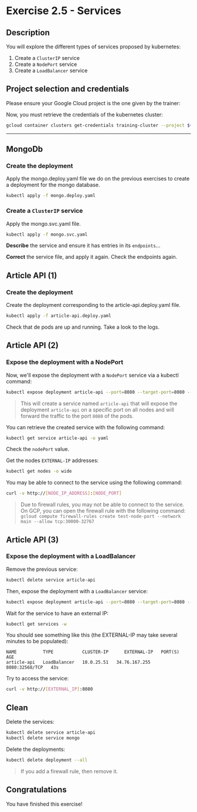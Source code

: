 # Exercise 2.5 - Services

<walkthrough-tutorial-duration duration="25.0"></walkthrough-tutorial-duration>

## Description

You will explore the different types of services proposed by kubernetes:
1. Create a `ClusterIP` service
2. Create a `NodePort` service
3. Create a `LoadBalancer` service

## Project selection and credentials

Please ensure your Google Cloud project is the one given by the trainer: <walkthrough-project-setup></walkthrough-project-setup>


Now, you must retrieve the credentials of the kubernetes cluster:
```sh
gcloud container clusters get-credentials training-cluster --project ${GOOGLE_CLOUD_PROJECT} --zone europe-west1-b
```

---
## MongoDb

### Create the deployment

Apply the <walkthrough-editor-open-file filePath="mongo.deploy.yaml">mongo.deploy.yaml</walkthrough-editor-open-file> file
we do on the previous exercises to create a deployment for the mongo database.

```sh
kubectl apply -f mongo.deploy.yaml
```

### Create a `ClusterIP` service

Apply the <walkthrough-editor-open-file filePath="mongo.svc.yaml">mongo.svc.yaml</walkthrough-editor-open-file> file.

```sh
kubectl apply -f mongo.svc.yaml
```

**Describe** the service and ensure it has entries in its `endpoints`... 

**Correct** the service file, and apply it again. Check the endpoints again.

## Article API (1)

### Create the deployment

Create the deployment corresponding to the <walkthrough-editor-open-file filePath="article-api.deploy.yaml">article-api.deploy.yaml</walkthrough-editor-open-file> file.
```sh
kubectl apply -f article-api.deploy.yaml
```

Check that de pods are up and running. Take a look to the logs.

## Article API (2)

### Expose the deployment with a NodePort

Now, we'll expose the deployment with a `NodePort` service via a kubectl command:

```sh
kubectl expose deployment article-api --port=8080 --target-port=8080 --name=article-api --type=NodePort
```

> This will create a service named `article-api` that will expose the deployment `article-api` on a specific port on all
> nodes and will forward the traffic to the port `8080` of the pods.

You can retrieve the created service with the following command:

```sh
kubectl get service article-api -o yaml
```

Check the `nodePort` value. 

Get the nodes `EXTERNAL-IP` addresses:
```sh
kubectl get nodes -o wide
```

You may be able to connect to the service using the following command:

```sh
curl -v http://[NODE_IP_ADDRESS]:[NODE_PORT]
```

> Due to firewall rules, you may not be able to connect to the service.
> On GCP, you can open the firewall rule with the following command: 
> `gcloud compute firewall-rules create test-node-port --network main --allow tcp:30000-32767`

## Article API (3)

### Expose the deployment with a LoadBalancer

Remove the previous service:
```sh
kubectl delete service article-api
```

Then, expose the deployment with a `LoadBalancer` service:
```sh
kubectl expose deployment article-api --port=8080 --target-port=8080 --name=article-api --type=LoadBalancer
```

Wait for the service to have an external IP:
```sh
kubectl get services -w
```

You should see something like this (the EXTERNAL-IP may take several minutes to be populated):
```
NAME          TYPE           CLUSTER-IP      EXTERNAL-IP   PORT(S)          AGE
article-api   LoadBalancer   10.0.25.51   34.76.167.255   8080:32568/TCP   43s
```

Try to access the service:
```sh
curl -v http://[EXTERNAL_IP]:8080
```

## Clean

Delete the services:
```sh
kubectl delete service article-api
kubectl delete service mongo
```

Delete the deployments:
```sh
kubectl delete deployment --all
```

> If you add a firewall rule, then remove it.

## Congratulations

You have finished this exercise!

<walkthrough-conclusion-trophy></walkthrough-conclusion-trophy>
